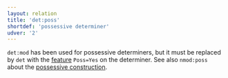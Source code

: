 ```yaml
---
layout: relation
title: 'det:poss'
shortdef: 'possessive determiner'
udver: '2'
---
```


`det:mod` has been used for possessive determiners, but it must be replaced by `det` with the [feature](https://universaldependencies.org/en/feat/Poss.html) `Poss=Yes` on the determiner.
See also `nmod:poss` about the [possessive construction](https://universaldependencies.org/u/dep/nmod-poss.html#nmod-poss-possessive-nominal-modifier).

<!-- Interlanguage links updated Ne 5. května 2024, 18:21:07 CEST -->
